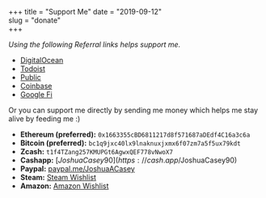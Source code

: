 +++
title = "Support Me"
date = "2019-09-12"  
slug = "donate"  
+++

_Using the following Referral links helps support me._  

- [DigitalOcean](https://m.do.co/c/1148933d9638)  
- [Todoist](https://todoist.com/r/joshua_mvcbsg)  
- [Public](https://share.public.com/joshuaacasey)  
- [Coinbase](https://www.coinbase.com/join/casey_ts)  
- [Google Fi](https://g.co/fi/r/74K431)  


Or you can support me directly by sending me money which helps me stay alive by feeding me :)  

- **Ethereum (preferred):** `0x1663355cBD6811217d8f571687aDEdf4C16a3c6a`  
- **Bitcoin (preferred):** `bc1q9jxc40lx9lnaknuxjxmx6f07zm7a5f5ux79kdt`  
- **Zcash:** `t1f4TZang257KMUPGt6AgwxQEF778vNwoX7`  
- **Cashapp:** [$JoshuaCasey90](https://cash.app/$JoshuaCasey90)  
- **Paypal:** [paypal.me/JoshuaACasey](https://paypal.me/JoshuaACasey)  
- **Steam:** [Steam Wishlist](https://store.steampowered.com/wishlist/id/JoshuaACasey)  
- **Amazon:** [Amazon Wishlist](https://www.amazon.com/hz/wishlist/ls/3T6HSYB01WR7W)  